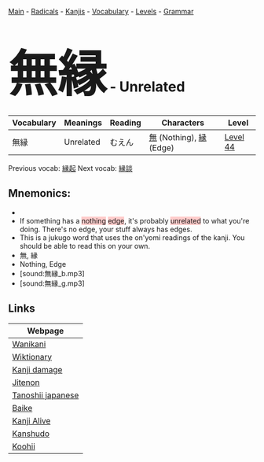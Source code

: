 <style> bigfont {font-size: 100px}</style>
[Main](../README.md) -
[Radicals](../radicals.md) -
[Kanjis](../kanjis.md) -
[Vocabulary](../vocabulary.md) -
[Levels](../levels.md) -
[Grammar](../grammar.md)
# <bigfont> 無縁</bigfont> - Unrelated 

| Vocabulary | Meanings | Reading | Characters | Level |
| --- | --- | --- | --- | --- |
| 無縁 | Unrelated | むえん |  [無](../kanjis/無.md) (Nothing), [縁](../kanjis/縁.md) (Edge) | [Level 44](../levels/wk_level44.md) |

Previous vocab: [縁起](縁起.md) Next vocab: [縁談](縁談.md) 

## Mnemonics:

* 
* If something has a <span style="background-color:#ffcccb"> nothing</span> <span style="background-color:#ffcccb"> edge</span>, it's probably <span style="background-color:#ffcccb"> unrelated</span> to what you're doing. There's no edge, your stuff always has edges.
* This is a jukugo word that uses the on'yomi readings of the kanji. You should be able to read this on your own.
* 無, 縁
* Nothing, Edge
* [sound:無縁_b.mp3]
* [sound:無縁_g.mp3]


## Links 

| Webpage |
| --- |
| [Wanikani          ](https://www.wanikani.com/kanji/無縁) |
| [Wiktionary        ](https://en.wiktionary.org/wiki/無縁) |
| [Kanji damage      ](http://www.kanjidamage.com/kanji/search?utf8=✓&q=無縁) |
| [Jitenon           ](https://jitenon.com/kanji/無縁) |
| [Tanoshii japanese ](https://www.tanoshiijapanese.com/dictionary/kanji.cfm?k=無縁) |
| [Baike             ](https://baike.baidu.com/item/無縁) |
| [Kanji Alive       ](https://app.kanjialive.com/無縁) |
| [Kanshudo          ](https://www.kanshudo.com/searchmn?q=無縁) |
| [Koohii            ](https://kanji.koohii.com/study/kanji/無縁) |
